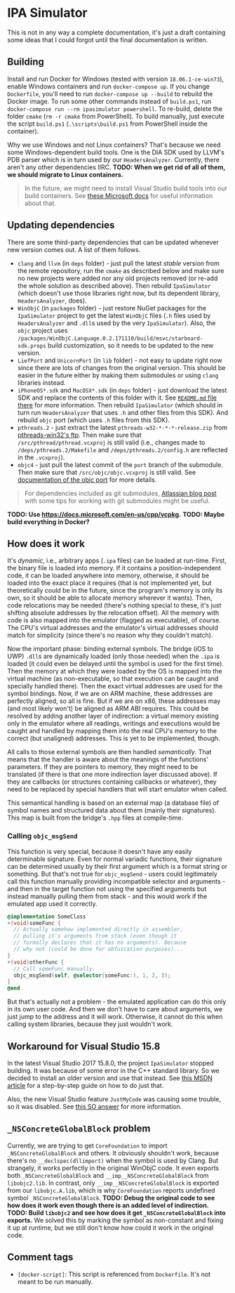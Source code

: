 # IPA Simulator

This is not in any way a complete documentation, it's just a draft containing some ideas that I could forgot until the final documentation is written.

## Building

Install and run Docker for Windows (tested with version `18.06.1-ce-win73`), enable Windows containers and run `docker-compose up`.
If you change `Dockerfile`, you'll need to run `docker-compose up --build` to rebuild the Docker image.
To run some other commands instead of `build.ps1`, run `docker-compose run --rm ipasimulator powershell`.
To re-build, delete the folder `cmake` (`rm -r cmake` from PowerShell).
To build manually, just execute the script `build.ps1` (`.\scripts\build.ps1` from PowerShell inside the container).

Why we use Windows and not Linux containers?
That's because we need some Windows-dependent build tools.
One is the DIA SDK used by LLVM's PDB parser which is in turn used by our `HeadersAnalyzer`.
Currently, there aren't any other dependencies IIRC.
**TODO: When we get rid of all of them, we should migrate to Linux containers.**

> In the future, we might need to install Visual Studio build tools into our build containers.
> See [these Microsoft docs](https://docs.microsoft.com/en-us/visualstudio/install/build-tools-container?view=vs-2017) for useful information about that.

## Updating dependencies

There are some third-party dependencies that can be updated whenever new version comes out.
A list of them follows.

- `clang` and `llvm` (in `deps` folder) - just pull the latest *stable* version from the remote repository, run the `cmake` as described below and make sure no new projects were added nor any old projects removed (or re-add the whole solution as described above).
  Then rebuild `IpaSimulator` (which doesn't use those libraries right now, but its dependent library, `HeadersAnalyzer`, does).
- `WinObjC` (in `packages` folder) - just restore NuGet packages for the `IpaSimulator` project to get the latest `WinObjC` files (`.h` files used by `HeadersAnalyzer` and `.dll`s used by the very `IpaSimulator`).
  Also, the `objc` project uses `/packages/WinObjC.Language.0.2.171110/build/msvc/starboard-sdk.props` build customization, so it needs to be updated to the new version.
- `LiefPort` and `UnicornPort` (in `lib` folder) - not easy to update right now since there are lots of changes from the original version.
  This should be easier in the future either by making them submodules or using `clang` libraries instead.
- `iPhoneOS*.sdk` and `MacOSX*.sdk` (in `deps` folder) - just download the latest SDK and replace the contents of this folder with it.
  See [`README.md` file there](../deps/headers/README.md) for more information.
  Then rebuild `IpaSimulator` (which should in turn run `HeadersAnalyzer` that uses `.h` and other files from this SDK).
  And rebuild `objc` port (which uses `.h` files from this SDK).
- `pthreads.2` - just extract the latest `pthreads-w32-*-*-*-release.zip` from [pthreads-win32's ftp](ftp://sourceware.org/pub/pthreads-win32).
  Then make sure that `/src/pthread/pthread.vcxproj` is still valid (i.e., changes made to `/deps/pthreads.2/Makefile` and `/deps/pthreads.2/config.h` are reflected in the `.vcxproj`).
- `objc4` - just pull the latest commit of the `port` branch of the submodule.
  Then make sure that `/src/objc/objc.vcxproj` is still valid.
  See [documentation of the objc port](objc.md) for more details.

> For dependencies included as git submodules, [Atlassian blog post](https://www.atlassian.com/blog/git/git-submodules-workflows-tips) with some tips for working with git submodules might be useful.

**TODO: Use <https://docs.microsoft.com/en-us/cpp/vcpkg>.**
**TODO: Maybe build everything in Docker?**

## How does it work

It's *dynamic*, i.e., arbitrary apps (`.ipa` files) can be loaded at run-time.
First, the binary file is loaded into memory.
If it contains a position-independent code, it can be loaded anywhere into memory, otherwise, it should be loaded into the exact place it requires (that is not implemented yet, but theoretically could be in the future, since the program's memory is only its own, so it should be able to allocate memory wherever it wants).
Then, code relocations may be needed (there's nothing special to these, it's just shifting absolute addresses by the relocation offset).
All the memory with code is also mapped into the emulator (flagged as executable), of course.
The CPU's virtual addresses and the emulator's virtual addresses should match for simplicity (since there's no reason why they couldn't match).

Now the important phase: binding external symbols.
The bridge (iOS to UWP) `.dll`s are dynamically loaded (only those needed) when the `.ipa` is loaded (it could even be delayed until the symbol is used for the first time).
Then the memory at which they were loaded by the OS is mapped into the virtual machine (as non-executable, so that execution can be caught and specially handled there).
Then the exact virtual addresses are used for the symbol bindings.
Now, if we are on ARM machine, these addresses are perfectly aligned, so all is fine.
But if we are on x86, these addresses may (and most likely won't) be aligned as ARM ABI requires.
This could be resolved by adding another layer of indirection: a virtual memory existing only in the emulator where all readings, writings and executions would be caught and handled by mapping them into the real CPU's memory to the correct (but unaligned) addresses.
This is yet to be implemented, though.

All calls to those external symbols are then handled *semantically*.
That means that the handler is aware about the meanings of the functions' parameters.
If they are pointers to memory, they might need to be translated (if there is that one more indirection layer discussed above).
If they are callbacks (or structures containing callbacks or whatever), they need to be replaced by special handlers that will start emulator when called.

This semantical handling is based on an external map (a database file) of symbol names and structured data about them (mainly their signatures).
This map is built from the bridge's `.hpp` files at compile-time.

### Calling `objc_msgSend`

This function is very special, because it doesn't have any easily determinable signature.
Even for normal variadic functions, their signature can be determined usually by their first argument which is a format string or something.
But that's not true for `objc_msgSend` - users could legitimately call this function manually providing incompatible selector and arguments - and then in the target function not using the specified arguments but instead manually pulling them from stack - and this would work if the emulated app used it correctly.

```mm
@implementation SomeClass
+(void)someFunc {
  // Actually somehow implemented directly in assembler,
  // pulling it's arguments from stack (even though it
  // formally declares that it has no arguments). Because
  // why not (could be done for obfuscation purposes)...
}
+(void)otherFunc {
  // Call someFunc manually.
  objc_msgSend(self, @selector(someFunc:), 1, 2, 3);
}
@end
```

But that's actually not a problem - the emulated application can do this only in its own user code.
And then we don't have to care about arguments, we just jump to the address and it will work.
Otherwise, it cannot do this when calling system libraries, because they just wouldn't work.

## Workaround for Visual Studio 15.8

In the latest Visual Studio 2017 15.8.0, the project `IpaSimulator` stopped building.
It was because of some error in the C++ standard library.
So we decided to install an older version and use that instead.
See [this MSDN article](https://blogs.msdn.microsoft.com/vcblog/2017/11/15/side-by-side-minor-version-msvc-toolsets-in-visual-studio-2017/) for a step-by-step guide on how to do just that.

Also, the new Visual Studio feature `JustMyCode` was causing some trouble, so it was disabled.
See [this SO answer](https://stackoverflow.com/a/51856410/9080566) for more information.

## `_NSConcreteGlobalBlock` problem

Currently, we are trying to get `CoreFoundation` to import `_NSConcreteGlobalBlock` and others.
It obviously shouldn't work, because there's no `__declspec(dllimport)` when the symbol is used by Clang.
But strangely, it works perfectly in the original WinObjC code.
It even exports both `_NSConcreteGlobalBlock` and `__imp__NSConcreteGlobalBlock` from `libobjc2.lib`.
In contrast, only `__imp__NSConcreteGlobalBlock` is exported from our `libobjc.A.lib`, which is why `CoreFoundation` reports undefined symbol `_NSConcreteGlobalBlock`.
**TODO: Debug the original code to see how does it work even though there is an added level of indirection.**
**TODO: Build `libobjc2` and see how does it get `_NSConcreteGlobalBlock` into exports.**
We solved this by marking the symbol as non-constant and fixing it up at runtime, but we still don't know how could it work in the original code.

## Comment tags

- `[docker-script]`: This script is referenced from `Dockerfile`. It's not meant to be run manually.
